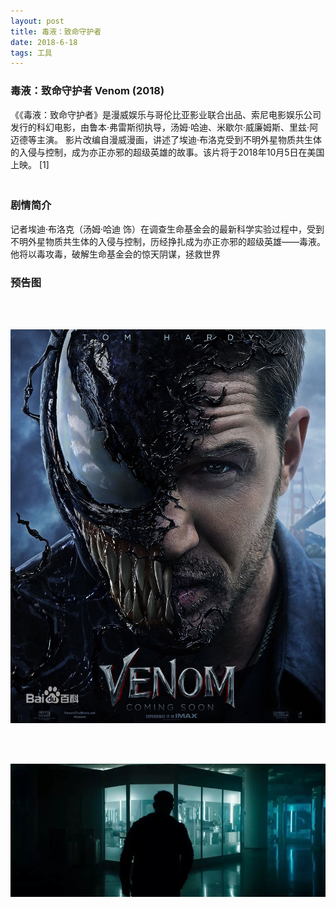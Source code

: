 ```yaml
---
layout: post
title: 毒液：致命守护者
date: 2018-6-18 
tags: 工具    
---
```



### 毒液：致命守护者 Venom (2018)

《《毒液：致命守护者》是漫威娱乐与哥伦比亚影业联合出品、索尼电影娱乐公司发行的科幻电影，由鲁本·弗雷斯彻执导，汤姆·哈迪、米歇尔·威廉姆斯、里兹·阿迈德等主演。
影片改编自漫威漫画，讲述了埃迪·布洛克受到不明外星物质共生体的入侵与控制，成为亦正亦邪的超级英雄的故事。该片将于2018年10月5日在美国上映。 [1]   
　　

### 剧情简介

记者埃迪·布洛克（汤姆·哈迪 饰）在调查生命基金会的最新科学实验过程中，受到不明外星物质共生体的入侵与控制，历经挣扎成为亦正亦邪的超级英雄——毒液。他将以毒攻毒，破解生命基金会的惊天阴谋，拯救世界

### 预告图

<br />




<br />

![](/images/posts/Xcode8/image1.png)

<br />



<br />

![](/images/posts/Xcode8/image2.png)

<br />




         

